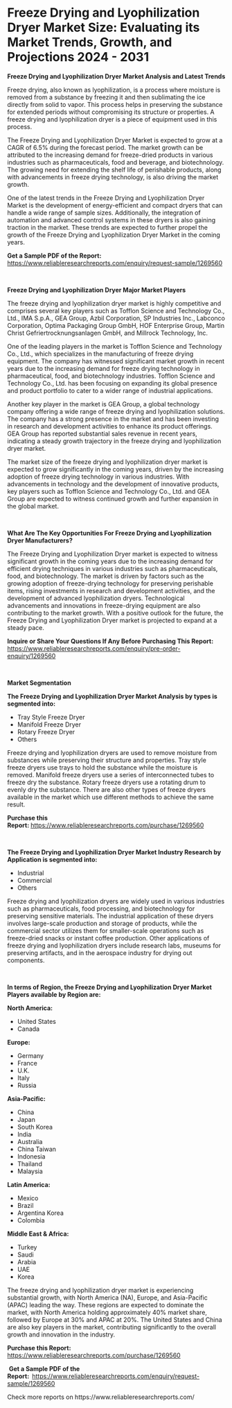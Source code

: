 <p><h1>Freeze Drying and Lyophilization Dryer Market Size: Evaluating its Market Trends, Growth, and Projections 2024 - 2031</h1></p><p><strong>Freeze Drying and Lyophilization Dryer Market Analysis and Latest Trends</strong></p>
<p><p>Freeze drying, also known as lyophilization, is a process where moisture is removed from a substance by freezing it and then sublimating the ice directly from solid to vapor. This process helps in preserving the substance for extended periods without compromising its structure or properties. A freeze drying and lyophilization dryer is a piece of equipment used in this process.</p><p>The Freeze Drying and Lyophilization Dryer Market is expected to grow at a CAGR of 6.5% during the forecast period. The market growth can be attributed to the increasing demand for freeze-dried products in various industries such as pharmaceuticals, food and beverage, and biotechnology. The growing need for extending the shelf life of perishable products, along with advancements in freeze drying technology, is also driving the market growth.</p><p>One of the latest trends in the Freeze Drying and Lyophilization Dryer Market is the development of energy-efficient and compact dryers that can handle a wide range of sample sizes. Additionally, the integration of automation and advanced control systems in these dryers is also gaining traction in the market. These trends are expected to further propel the growth of the Freeze Drying and Lyophilization Dryer Market in the coming years.</p></p>
<p><strong>Get a Sample PDF of the Report:&nbsp;</strong> <a href="https://www.reliableresearchreports.com/enquiry/request-sample/1269560">https://www.reliableresearchreports.com/enquiry/request-sample/1269560</a></p>
<p>&nbsp;</p>
<p><strong>Freeze Drying and Lyophilization Dryer Major Market Players</strong></p>
<p><p>The freeze drying and lyophilization dryer market is highly competitive and comprises several key players such as Tofflon Science and Technology Co., Ltd., IMA S.p.A., GEA Group, Azbil Corporation, SP Industries Inc., Labconco Corporation, Optima Packaging Group GmbH, HOF Enterprise Group, Martin Christ Gefriertrocknungsanlagen GmbH, and Millrock Technology, Inc.</p><p>One of the leading players in the market is Tofflon Science and Technology Co., Ltd., which specializes in the manufacturing of freeze drying equipment. The company has witnessed significant market growth in recent years due to the increasing demand for freeze drying technology in pharmaceutical, food, and biotechnology industries. Tofflon Science and Technology Co., Ltd. has been focusing on expanding its global presence and product portfolio to cater to a wider range of industrial applications.</p><p>Another key player in the market is GEA Group, a global technology company offering a wide range of freeze drying and lyophilization solutions. The company has a strong presence in the market and has been investing in research and development activities to enhance its product offerings. GEA Group has reported substantial sales revenue in recent years, indicating a steady growth trajectory in the freeze drying and lyophilization dryer market.</p><p>The market size of the freeze drying and lyophilization dryer market is expected to grow significantly in the coming years, driven by the increasing adoption of freeze drying technology in various industries. With advancements in technology and the development of innovative products, key players such as Tofflon Science and Technology Co., Ltd. and GEA Group are expected to witness continued growth and further expansion in the global market.</p></p>
<p>&nbsp;</p>
<p><strong>What Are The Key Opportunities For Freeze Drying and Lyophilization Dryer Manufacturers?</strong></p>
<p><p>The Freeze Drying and Lyophilization Dryer market is expected to witness significant growth in the coming years due to the increasing demand for efficient drying techniques in various industries such as pharmaceuticals, food, and biotechnology. The market is driven by factors such as the growing adoption of freeze-drying technology for preserving perishable items, rising investments in research and development activities, and the development of advanced lyophilization dryers. Technological advancements and innovations in freeze-drying equipment are also contributing to the market growth. With a positive outlook for the future, the Freeze Drying and Lyophilization Dryer market is projected to expand at a steady pace.</p></p>
<p><strong>Inquire or Share Your Questions If Any Before Purchasing This Report:</strong> <a href="https://www.reliableresearchreports.com/enquiry/pre-order-enquiry/1269560">https://www.reliableresearchreports.com/enquiry/pre-order-enquiry/1269560</a></p>
<p>&nbsp;</p>
<p><strong>Market Segmentation</strong></p>
<p><strong>The Freeze Drying and Lyophilization Dryer Market Analysis by types is segmented into:</strong></p>
<p><ul><li>Tray Style Freeze Dryer</li><li>Manifold Freeze Dryer</li><li>Rotary Freeze Dryer</li><li>Others</li></ul></p>
<p><p>Freeze drying and lyophilization dryers are used to remove moisture from substances while preserving their structure and properties. Tray style freeze dryers use trays to hold the substance while the moisture is removed. Manifold freeze dryers use a series of interconnected tubes to freeze dry the substance. Rotary freeze dryers use a rotating drum to evenly dry the substance. There are also other types of freeze dryers available in the market which use different methods to achieve the same result.</p></p>
<p><strong>Purchase this Report:&nbsp;</strong><a href="https://www.reliableresearchreports.com/purchase/1269560">https://www.reliableresearchreports.com/purchase/1269560</a></p>
<p>&nbsp;</p>
<p><strong>The Freeze Drying and Lyophilization Dryer Market Industry Research by Application is segmented into:</strong></p>
<p><ul><li>Industrial</li><li>Commercial</li><li>Others</li></ul></p>
<p><p>Freeze drying and lyophilization dryers are widely used in various industries such as pharmaceuticals, food processing, and biotechnology for preserving sensitive materials. The industrial application of these dryers involves large-scale production and storage of products, while the commercial sector utilizes them for smaller-scale operations such as freeze-dried snacks or instant coffee production. Other applications of freeze drying and lyophilization dryers include research labs, museums for preserving artifacts, and in the aerospace industry for drying out components.</p></p>
<p>&nbsp;</p>
<p><strong>In terms of Region, the Freeze Drying and Lyophilization Dryer Market Players available by Region are:</strong></p>
<p>
    <p> <strong> North America: </strong>
        <ul>
            <li>United States</li>
            <li>Canada</li>
        </ul>
        </p> 
    <p> <strong> Europe: </strong>
        <ul>
            <li>Germany</li>
            <li>France</li>
            <li>U.K.</li>
            <li>Italy</li>
            <li>Russia</li>
        </ul>
        </p> 
    <p> <strong> Asia-Pacific: </strong>
        <ul>
            <li>China</li>
            <li>Japan</li>
            <li>South Korea</li>
            <li>India</li>
            <li>Australia</li>
            <li>China Taiwan</li>
            <li>Indonesia</li>
            <li>Thailand</li>
            <li>Malaysia</li>
        </ul>
        </p> 
    <p> <strong> Latin America: </strong>
        <ul>
            <li>Mexico</li>
            <li>Brazil</li>
            <li>Argentina Korea</li>
            <li>Colombia</li>
        </ul>
        </p> 
    <p> <strong> Middle East & Africa: </strong>
        <ul>
            <li>Turkey</li>
            <li>Saudi</li>
            <li>Arabia</li>
            <li>UAE</li>
            <li>Korea</li>
        </ul>
    </p>
    </p>
<p><p>The freeze drying and lyophilization dryer market is experiencing substantial growth, with North America (NA), Europe, and Asia-Pacific (APAC) leading the way. These regions are expected to dominate the market, with North America holding approximately 40% market share, followed by Europe at 30% and APAC at 20%. The United States and China are also key players in the market, contributing significantly to the overall growth and innovation in the industry.</p></p>
<p><strong>Purchase this Report: </strong><a href="https://www.reliableresearchreports.com/purchase/1269560">https://www.reliableresearchreports.com/purchase/1269560</a></p>
<p>&nbsp;<strong>Get a Sample PDF of the Report:&nbsp;&nbsp;</strong><a href="https://www.reliableresearchreports.com/enquiry/request-sample/1269560">https://www.reliableresearchreports.com/enquiry/request-sample/1269560</a></p>
<p><strong></strong></p>
<p>Check more reports on https://www.reliableresearchreports.com/</p>